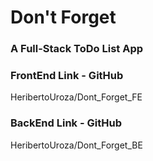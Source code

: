# Don't Forget

### A Full-Stack ToDo List App

### FrontEnd Link - GitHub
HeribertoUroza/Dont_Forget_FE

### BackEnd Link - GitHub
HeribertoUroza/Dont_Forget_BE